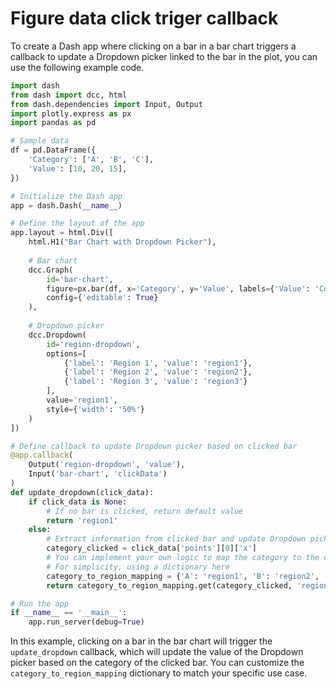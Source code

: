 # Figure data click triger callback 

To create a Dash app where clicking on a bar in a bar chart triggers a callback to 
update a Dropdown picker linked to the bar in the plot, you can use the following example code. 

```py
import dash
from dash import dcc, html
from dash.dependencies import Input, Output
import plotly.express as px
import pandas as pd

# Sample data
df = pd.DataFrame({
    'Category': ['A', 'B', 'C'],
    'Value': [10, 20, 15],
})

# Initialize the Dash app
app = dash.Dash(__name__)

# Define the layout of the app
app.layout = html.Div([
    html.H1("Bar Chart with Dropdown Picker"),
    
    # Bar chart
    dcc.Graph(
        id='bar-chart',
        figure=px.bar(df, x='Category', y='Value', labels={'Value': 'Count'}),
        config={'editable': True}
    ),
    
    # Dropdown picker
    dcc.Dropdown(
        id='region-dropdown',
        options=[
            {'label': 'Region 1', 'value': 'region1'},
            {'label': 'Region 2', 'value': 'region2'},
            {'label': 'Region 3', 'value': 'region3'}
        ],
        value='region1',
        style={'width': '50%'}
    )
])

# Define callback to update Dropdown picker based on clicked bar
@app.callback(
    Output('region-dropdown', 'value'),
    Input('bar-chart', 'clickData')
)
def update_dropdown(click_data):
    if click_data is None:
        # If no bar is clicked, return default value
        return 'region1'
    else:
        # Extract information from clicked bar and update Dropdown picker
        category_clicked = click_data['points'][0]['x']
        # You can implement your own logic to map the category to the corresponding region value
        # For simplicity, using a dictionary here
        category_to_region_mapping = {'A': 'region1', 'B': 'region2', 'C': 'region3'}
        return category_to_region_mapping.get(category_clicked, 'region1')

# Run the app
if __name__ == '__main__':
    app.run_server(debug=True)
```

In this example, clicking on a bar in the bar chart will trigger the `update_dropdown` callback, 
which will update the value of the Dropdown picker based on the category of the clicked bar. 
You can customize the `category_to_region_mapping` dictionary to match your specific use case.
